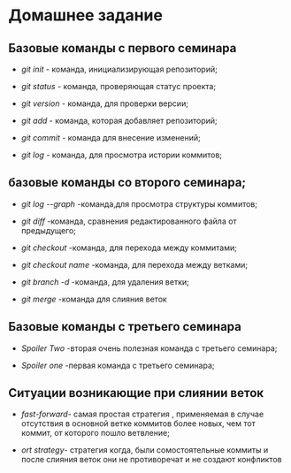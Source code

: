 # Домашнее задание

## Базовые команды с первого семинара

* *git init* - команда, инициализирующая репозиторий;

* *git status* - команда, проверяющая статус проекта;

* *git version* - команда, для проверки версии;

* *git add* - команда, которая добавляет репозиторий;

* *git commit* - команда для внесение изменений;

* *git log* - команда, для просмотра истории коммитов;

## базовые команды со второго семинара;

* *git log --graph* -команда,для просмотра структуры коммитов;

* *git diff* -команда, сравнения редактированного файла от предыдущего;

* *git checkout* -команда, для перехода между коммитами;

* *git checkout name* -команда, для перехода между ветками;

* *git branch -d* -команда, для удаления ветки;

* *git merge* -команда для слияния веток

## Базовые команды с третьего семинара

* *Spoiler Two* -вторая очень полезная команда с третьего семинара;

* *Spoiler one* -первая команда с третьего семинара;

## Ситуации возникающие при слиянии веток

* *fast-forward*- самая простая стратегия , применяемая в случае отсутствия  в основной ветке коммитов более новыx, чем тот коммит, от которого пошло ветвление;

* *ort strategy*- стратегия когда, были сомостоятельные коммиты и после слияния веток они не противоречат и не создают конфликтов